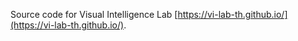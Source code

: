 Source code for Visual Intelligence Lab [https://vi-lab-th.github.io/](https://vi-lab-th.github.io/).
